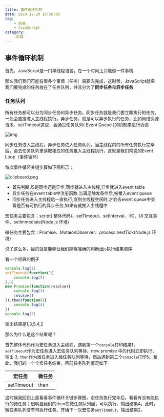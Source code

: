 ```yaml
---
title: 事件循环机制
date: 2020-12-20 16:56:00
tag: 
	- 前端
	- JavaScript
category:
	-前端
---
```


## 事件循环机制

首先，JavaScript是一门单线程语言，在一个时间上只能做一件事情

那么我们我们可能有很多个事情（任务）需要去完成，这时候，JavaScript就把我们要完成的任务放在了任务队列，并且分为了**同步任务**和**异步任务**

### 任务队列

所有任务都可以分为同步任务和异步任务。同步任务就是我们要立即执行的任务，一般会直接进入主线程执行。异步任务，就是可以异步执行的任务，比如网络资源请求，setTimeout这些，会通过任务队列( Event Queue )的机制来进行协调

![img](https://images2018.cnblogs.com/blog/698814/201809/698814-20180906144953689-838865376.jpg)

同步任务进入主线程，异步任务进入任务队列。当主线程内的所有任务执行完毕后，会去任务队列里读取相应的任务推入主线程执行，这就是我们常说的Event Loop（事件循环）

每次事件循环关键步骤如下图所示：

![clipboard.png](https://segmentfault.com/img/bV1TKz?w=879&h=723)

- 首先判断JS是同步还是异步,同步就进入主线程,异步就进入event table
- 异步任务在event table中注册函数,当满足触发条件后,被推入event queue
- 同步任务进入主线程后一直执行,直到主线程空闲时,才会去event queue中查看是否有可执行的异步任务,如果有就推入主线程中

宏任务主要包含：script( 整体代码)、setTimeout、setInterval、I/O、UI 交互事件、setImmediate(Node.js 环境)

微任务主要包含：Promise、MutaionObserver、process.nextTick(Node.js 环境)



说了这么多，目的就是能够让我们能够准确的判断出js执行结果顺序

看一个经典的例子

```js
console.log(1)
setTimeout(function(){
    console.log(2)
},0)
new Promise(function(resolve){
    console.log(3)
    resolve()
}).then(function(){
    console.log(4)
})
console.log(5)
```

输出结果是1,3,5,4,2

那么为什么是这个结果呢？

首先整体代码作为宏任务进入主线程，遇到第一个`console`打印结果1，`setTimeout`作为宏任务进入宏任务队列等待，new promise 中的代码立即执行，输出 3, `then`作为微任务进入微任务队列等待，然后遇到第二个`console`打印5。至此，我们的一个个宏任务结束，目前任务队列情况如下

| 宏任务     | 微任务 |
| ---------- | ------ |
| setTimeout | then   |

这时候我回到上面看看事件循环关键步骤图，宏任务执行完毕后，看看有没有能执行的微任务；很明显我们的then在微任务队列里，可以执行，输出结果4。此时，微任务队列没有可执行任务。开始下一次宏任务`setTimeout`，输出结果2。